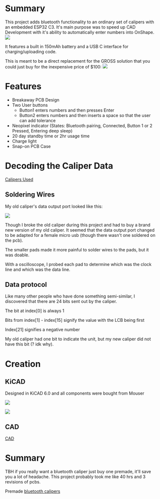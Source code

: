 # Summary
This project adds bluetooth functionality to an ordinary set of calipers with an embedded ESP32 C3. It's main purpose was to speed up CAD Development with it's ability to automatically enter numbers into OnShape.
![](https://github.com/Mew463/esp32-caliper/blob/main/images/caliperdemo.gif)

It features a built in 150mAh battery and a USB C interface for charging/uploading code. 


This is meant to be a direct replacement for the GROSS solution that you could just buy for the inexpensive price of $100:
![](https://github.com/Mew463/esp32-caliper/blob/main/images/grossexistingsolution.png)


# Features
- Breakaway PCB Design
- Two User buttons 
    - Button1 enters numbers and then presses Enter
    - Button2 enters numbers and then inserts a space so that the user can add tolerance
- Neopixel indicator (States: Bluetooth pairing, Connected, Button 1 or 2 Pressed, Entering deep sleep)
- 20 day standby time or 2hr usage time 
- Charge light
- Snap-on PCB Case

# Decoding the Caliper Data
[Calipers Used](https://www.amazon.com/Neiko-01407A-Electronic-Digital-Stainless/dp/B000GSLKIW/ref=sr_1_1_sspa?crid=24I6FXWO3H5A4&keywords=neiko+caliper&qid=1678232283&sprefix=neiko+calip%2Caps%2C243&sr=8-1-spons&psc=1&spLa=ZW5jcnlwdGVkUXVhbGlmaWVyPUExQ0FaOFdNMVQ3TTImZW5jcnlwdGVkSWQ9QTA2ODI2NTAyUTFQWVNNVFVCQkZNJmVuY3J5cHRlZEFkSWQ9QTAyNTI0MDAzRERQVjZMWVAxWTExJndpZGdldE5hbWU9c3BfYXRmJmFjdGlvbj1jbGlja1JlZGlyZWN0JmRvTm90TG9nQ2xpY2s9dHJ1ZQ==)

## Soldering Wires
My old caliper's data output port looked like this:
 
![](https://github.com/Mew463/esp32-caliper/blob/main/images/old%20caliper%20data%20port.png) 

Though I broke the old caliper during this project and had to buy a brand new version of my old caliper. It seemed that the data output port changed to be adapted for a female micro usb (though there wasn't one soldered on the pcb).

The smaller pads made it more painful to solder wires to the pads, but it was doable.

With a oscilloscope, I probed each pad to determine which was the clock line and which was the data line.

## Data protocol
Like many other people who have done something semi-similar, I discovered that there are 24 bits sent out by the caliper.

The bit at index[0] is always 1

Bits from index[1] - index[15] signify the value with the LCB being first

Index[21] signifies a negative number

My old caliper had one bit to indicate the unit, but my new caliper did not have this bit (? idk why).

# Creation
## KiCAD
Designed in KiCAD 6.0 and all components were bought from Mouser

![](https://github.com/Mew463/esp32-caliper/blob/main/images/esp32%20caliper.jpg)

![](https://github.com/Mew463/esp32-caliper/blob/main/images/blinkypcbs.gif)

## CAD
[CAD](https://cad.onshape.com/documents/368abd500c875635f19a3005/w/ab7db60efad03bd7d6054350/e/1cf117eaa5e9ddddb41ff0d8?renderMode=0&uiState=6407caa931dacb56d467d292)

# Summary 
TBH if you really want a bluetooth caliper just buy one premade, it'll save you a lot of headache. This project probably took me like 40 hrs and 3 revisions of pcbs.

Premade [bluetooth calipers](https://www.amazon.com/iGaging-Electronic-Absolute-Bluetooth-Connectivity/dp/B0716B8Q99/ref=sr_1_3?crid=NPXC9LKMF29V&keywords=bluetooth+caliper&qid=1678232538&s=hi&sprefix=bluetooth+calip%2Ctools%2C187&sr=1-3)